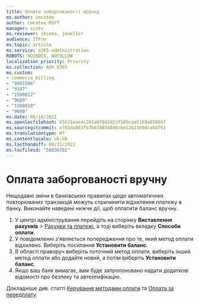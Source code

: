 ```yaml
---
title: Оплата заборгованості вручну
ms.author: cmcatee
author: cmcatee-MSFT
manager: scotv
ms.reviewer: jkinma, jmueller
audience: ITPro
ms.topic: article
ms.service: o365-administration
ROBOTS: NOINDEX, NOFOLLOW
localization_priority: Priority
ms.collection: Adm_O365
ms.custom:
- commerce_billing
- "9001506"
- "9147"
- "1500012"
- "9689"
- "1500018"
- "9690"
ms.date: 08/10/2021
ms.openlocfilehash: 65621eae4c201a07983853f589caa5169a85660f
ms.sourcegitcommit: e781da003fb7b878854846cbe12b13b9dca8df92
ms.translationtype: HT
ms.contentlocale: uk-UA
ms.lasthandoff: 08/31/2021
ms.locfileid: "58836702"
---
```

# <a name="manually-pay-an-outstanding-balance"></a>Оплата заборгованості вручну

Нещодавні зміни в банківських правилах щодо автоматичних повторюваних транзакцій можуть спричинити відхилення платежу в банку. Виконайте наведені нижче дії, щоб оплатити баланс вручну.

1. У центрі адміністрування перейдіть на сторінку **Виставлення рахунків** > [Рахунки та платежі](https://go.microsoft.com/fwlink/p/?linkid=2018806), а тоді виберіть вкладку **Способи оплати**.
2. У повідомленні з'являється попередження про те, який метод оплати відхилено. Виберіть посилання **Установити баланс.**
3. В області праворуч виберіть поточний метод оплати, виберіть інший метод оплати або додайте новий, а потім виберіть **Установити баланс**.
4. Якщо ваш банк вимагає, вам буде запропоновано надати додаткові відомості про безпеку та автентифікацію.

Докладніше див. статті [Керування методами оплати](https://docs.microsoft.com/microsoft-365/commerce/billing-and-payments/manage-payment-methods) та [Оплата за передплату](https://docs.microsoft.com/microsoft-365/commerce/billing-and-payments/pay-for-your-subscription).
